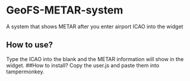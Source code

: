 # GeoFS-METAR-system
A system that shows METAR after you enter airport ICAO into the widget
## How to use?
Type the ICAO into the blank and the METAR information will show in the widget.
##How to install?
Copy the user.js and paste them into tampermonkey.
